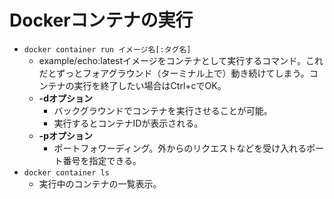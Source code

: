 # Dockerコンテナの実行
- `docker container run イメージ名[:タグ名]`
	- example/echo:latestイメージをコンテナとして実行するコマンド。これだとずっとフォアグラウンド（ターミナル上で）動き続けてしまう。コンテナの実行を終了したい場合はCtrl+cでOK。
	- **-dオプション**
		- バックグラウンドでコンテナを実行させることが可能。
		- 実行するとコンテナIDが表示される。
	- **-pオプション**
		- ポートフォワーディング。外からのリクエストなどを受け入れるポート番号を指定できる。
- `docker container ls`
	- 実行中のコンテナの一覧表示。
